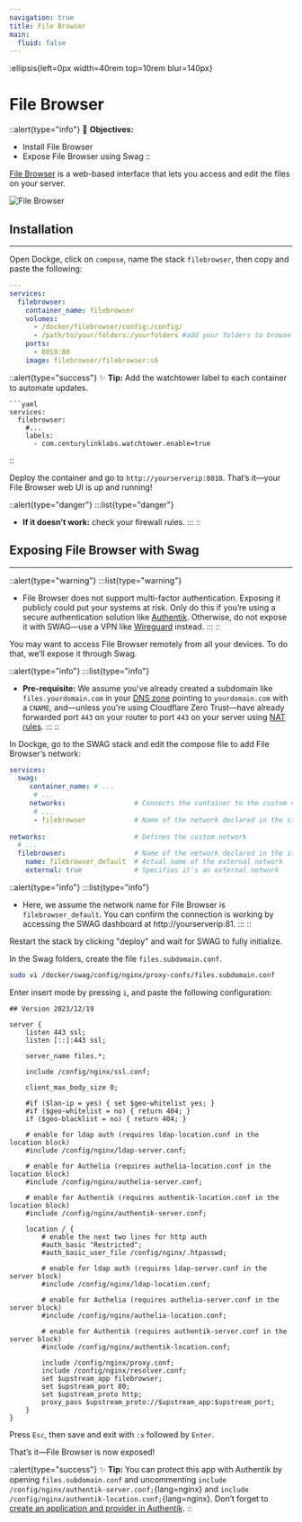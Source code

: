 ```yaml
---
navigation: true
title: File Browser
main:
  fluid: false
---
```

:ellipsis{left=0px width=40rem top=10rem blur=140px}
# File Browser

::alert{type="info"}
🎯 __Objectives:__
- Install File Browser
- Expose File Browser using Swag
::

[File Browser](https://github.com/filebrowser/filebrowser) is a web-based interface that lets you access and edit the files on your server.

![File Browser](/img/serveex/filebrowser.png)

## Installation
---
Open Dockge, click on `compose`, name the stack `filebrowser`, then copy and paste the following:

```yaml
---
services:
  filebrowser:
    container_name: filebrowser
    volumes:
      - /docker/filebrowser/config:/config/
      - /path/to/your/folders:/yourfolders #add your folders to browse as /docker:/docker for exemple
    ports:
      - 8010:80
    image: filebrowser/filebrowser:s6
```

::alert{type="success"}
✨ __Tip:__ Add the watchtower label to each container to automate updates.

    ```yaml
    services:
      filebrowser:
        #...
        labels:
          - com.centurylinklabs.watchtower.enable=true
::

Deploy the container and go to `http://yourserverip:8010`. That’s it—your File Browser web UI is up and running!

::alert{type="danger"}
:::list{type="danger"}
- __If it doesn’t work:__ check your firewall rules.
:::
::

## Exposing File Browser with Swag
---

::alert{type="warning"}
:::list{type="warning"}
- File Browser does not support multi-factor authentication. Exposing it publicly could put your systems at risk. Only do this if you’re using a secure authentication solution like [Authentik](/serveex/security/authentik/). Otherwise, do not expose it with SWAG—use a VPN like [Wireguard](/serveex/security/wireguard) instead.
:::
::

You may want to access File Browser remotely from all your devices. To do that, we’ll expose it through Swag.

::alert{type="info"}
:::list{type="info"}
- __Pre-requisite:__ We assume you've already created a subdomain like `files.yourdomain.com` in your [DNS zone](/general/networking/dns) pointing to `yourdomain.com` with a `CNAME`, and—unless you're using Cloudflare Zero Trust—have already forwarded port `443` on your router to port `443` on your server using [NAT rules](/general/networking/nat).
:::
::

In Dockge, go to the SWAG stack and edit the compose file to add File Browser’s network:

```yaml
services:
  swag:
     container_name: # ...
      # ... 
     networks:                 # Connects the container to the custom network 
      # ...           
      - filebrowser            # Name of the network declared in the stack
    
networks:                      # Defines the custom network
  # ...
  filebrowser:                 # Name of the network declared in the stack
    name: filebrowser_default  # Actual name of the external network
    external: true             # Specifies it's an external network
```

::alert{type="info"}
:::list{type="info"}
- Here, we assume the network name for File Browser is `filebrowser_default`. You can confirm the connection is working by accessing the SWAG dashboard at http://yourserverip:81.
:::
::

Restart the stack by clicking "deploy" and wait for SWAG to fully initialize.

In the Swag folders, create the file `files.subdomain.conf`.

```sh
sudo vi /docker/swag/config/nginx/proxy-confs/files.subdomain.conf
```

Enter insert mode by pressing `i`, and paste the following configuration:

```nginx
## Version 2023/12/19

server {
    listen 443 ssl;
    listen [::]:443 ssl;

    server_name files.*;

    include /config/nginx/ssl.conf;

    client_max_body_size 0;

    #if ($lan-ip = yes) { set $geo-whitelist yes; }
    #if ($geo-whitelist = no) { return 404; }
    if ($geo-blacklist = no) { return 404; }

    # enable for ldap auth (requires ldap-location.conf in the location block)
    #include /config/nginx/ldap-server.conf;

    # enable for Authelia (requires authelia-location.conf in the location block)
    #include /config/nginx/authelia-server.conf;

    # enable for Authentik (requires authentik-location.conf in the location block)
    #include /config/nginx/authentik-server.conf;

    location / {
        # enable the next two lines for http auth
        #auth_basic "Restricted";
        #auth_basic_user_file /config/nginx/.htpasswd;

        # enable for ldap auth (requires ldap-server.conf in the server block)
        #include /config/nginx/ldap-location.conf;

        # enable for Authelia (requires authelia-server.conf in the server block)
        #include /config/nginx/authelia-location.conf;

        # enable for Authentik (requires authentik-server.conf in the server block)
        #include /config/nginx/authentik-location.conf;

        include /config/nginx/proxy.conf;
        include /config/nginx/resolver.conf;
        set $upstream_app filebrowser;
        set $upstream_port 80;
        set $upstream_proto http;
        proxy_pass $upstream_proto://$upstream_app:$upstream_port;
    }
}
```

Press `Esc`, then save and exit with `:x` followed by `Enter`.

That’s it—File Browser is now exposed!

::alert{type="success"}
✨ __Tip:__ You can protect this app with Authentik by opening `files.subdomain.conf` and uncommenting `include /config/nginx/authentik-server.conf;`{lang=nginx} and `include /config/nginx/authentik-location.conf;`{lang=nginx}. Don’t forget to [create an application and provider in Authentik](/serveex/security/authentik#protecting-an-app-via-reverse-proxy).
::